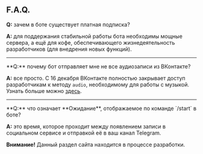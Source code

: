 ## F.A.Q.
**Q:** зачем в боте существует платная подписка?

**A:** для поддержания стабильной работы бота необходимы мощные сервера, а ещё для кофе, обеспечивающего жизнедеятельность разработчиков (для внедрения новых функций).
<hr>
**Q:** почему бот отправляет мне не все аудиозаписи из ВКонтакте?

**A:** все просто. С 16 декабря ВКонтакте полностью закрывает доступ разработчикам к методу `audio`, необходимому для работы с музыкой. Узнать больше можно [здесь](https://vk.com/dev/audio_api).
<hr>
**Q:** что означает **Ожидание**, отображаемое по команде `/start` в боте?

**A:** это время, которое проходит между появлением записи в социальном сервисе и отправкой её в ваш канал Telegram.

<div class="notification is-warning">
    <b>Внимание!</b> Данный раздел сайта находится в процессе разработки.
</div>
